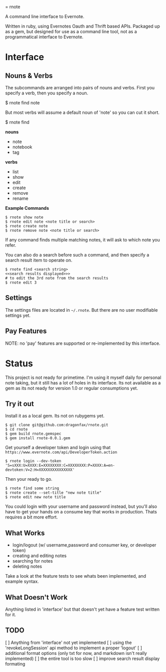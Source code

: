 = rnote

A command line interface to Evernote. 

Written in ruby, using Evernotes Oauth and Thrift based APIs.  Packaged up as a gem, but designed for use as a command line tool, not as a programmatical interface to Evernote.


Interface
====

Nouns & Verbs
----

The subcommands are arranged into pairs of nouns and verbs. First you specify a verb, then you specify a noun.

$ rnote find note

But most verbs will assume a default noun of 'note' so you can cut it short.

$ rnote find

**nouns**
* note
* notebook
* tag

**verbs**
* list
* show
* edit
* create
* remove
* rename

**Example Commands**

```
$ rnote show note 
$ rnote edit note <note title or search>
$ rnote create note
$ rnote remove note <note title or search>
```

If any command finds multiple matching notes, it will ask to which note you refer.

You can also do a search before such a command, and then specify a search result item to operate on.

```
$ rnote find <search string>
<<search results displayed>>>
# to edit the 3rd note from the search results
$ rnote edit 3
```

Settings
----

The settings files are located in `~/.rnote`. But there are no user modifiable settings yet. 

Pay Features
----

NOTE: no 'pay' features are supported or re-implemented by this interface.

Status
====

This project is not ready for primetime. I'm using it myself daily for personal note taking, but it still has a lot of holes in its interface.  Its not available as a gem as its not ready for version 1.0 or regular consumptions yet.

Try it out
----

Install it as a local gem. Its not on rubygems yet.

```
$ git clone git@github.com:dragonfax/rnote.git
$ cd rnote
$ gem build rnote.gemspec
$ gem install rnote-0.0.1.gem
```

Get yourself a developer token and login using that
`https://www.evernote.com/api/DeveloperToken.action`

`$ rnote login --dev-token 'S=sXXX:U=XXXX:E=XXXXXXXX:C=XXXXXXXX:P=XXXX:A=en-devtoken:V=2:H=XXXXXXXXXXXXXXX'`

Then your ready to go.

```
$ rnote find some string
$ rnote create --set-title "new note title"
$ rnote edit new note title
```

You could login with your username and password instead, but you'll also have to get your hands on a consume key that works in production. Thats requires a bit more effort.


What Works
---

* login/logout (w/ username,password and consumer key, or developer token)
* creating and editing notes
* searching for notes
* deleting notes

Take a look at the feature tests to see whats been implemented, and example syntax.

What Doesn't Work
---

Anything listed in 'interface' but that doesn't yet have a feature test written for it.

TODO
---

[ ] Anything from 'interface' not yet implemented
[ ] using the 'revokeLongSession' api method to implement a proper 'logout'
[ ] additional format options (only txt for now, and markdown isn't really implemented)
[ ] the entire tool is too slow
[ ] improve search result display formating